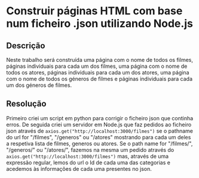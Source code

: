 # Construir páginas HTML com base num ficheiro .json utilizando Node.js

## Descrição
Neste trabalho será construída uma página com o nome de todos os filmes, páginas individuais para cada um dos filmes, uma página com  o nome de todos os atores, páginas individuais para cada um dos atores, uma página com o nome de todos os géneros de filmes e páginas individuais para cada um dos géneros de filmes.

## Resolução
Primeiro criei um script em python para corrigir o ficheiro json que continha erros. De seguida criei um servidor em Node.js que faz pedidos ao ficheiro json através de ``axios.get("http://localhost:3000/filmes")`` se o pathname do url for "/filmes", "/generos" ou "/atores" mostrando para cada um deles a respetiva lista de filmes, generos ou atores. Se o path name for "/filmes/", "/generos/" ou "/atores/", fazemos na mesma um pedido através do ``axios.get("http://localhost:3000/filmes")`` mas, através de uma expressão regular, lemos do url o Id de cada uma das categorias e acedemos às informações de cada uma presentes no json.